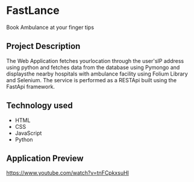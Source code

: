 # FastLance
Book Ambulance at your finger tips

## Project Description
The Web Application fetches yourlocation through the user'sIP address using python and fetches data from the database using Pymongo and displaysthe nearby hospitals with ambulance facility using Folium Library and Selenium. The service is performed as a RESTApi built using the FastApi framework.

## Technology used
* HTML
* CSS
* JavaScript
* Python

## Application Preview
https://www.youtube.com/watch?v=tnFCpkxsuHI
